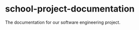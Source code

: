 school-project-documentation
============================

The documentation for our software engineering project.
